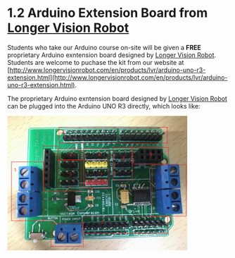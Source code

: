  # 1.2 Arduino Extension Board from [Longer Vision Robot](http://www.longervisionrobot.com)

Students who take our Arduino course on-site will be given a **FREE** proprietary Arduino exntension board designed by [Longer Vision Robot](http://www.longervisionrobot.com). Students are welcome to puchase the kit from our website at [http://www.longervisionrobot.com/en/products/lvr/arduino-uno-r3-extension.html](http://www.longervisionrobot.com/en/products/lvr/arduino-uno-r3-extension.html). 

The proprietary Arduino exntension board designed by [Longer Vision Robot](http://www.longervisionrobot.com) can be plugged into the Arduino UNO R3 directly, which looks like:

![Image](./LVR_Arduino_Vehicle.jpg)
